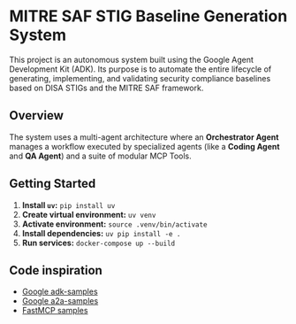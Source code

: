 # MITRE SAF STIG Baseline Generation System

This project is an autonomous system built using the Google Agent Development Kit (ADK). Its purpose is to automate the entire lifecycle of generating, implementing, and validating security compliance baselines based on DISA STIGs and the MITRE SAF framework.

## Overview

The system uses a multi-agent architecture where an **Orchestrator Agent** manages a workflow executed by specialized agents (like a **Coding Agent** and **QA Agent**) and a suite of modular MCP Tools.

## Getting Started

1. **Install `uv`:** `pip install uv`
2. **Create virtual environment:** `uv venv`
3. **Activate environment:** `source .venv/bin/activate`
4. **Install dependencies:** `uv pip install -e .`
5. **Run services:** `docker-compose up --build`

## Code inspiration

- [Google adk-samples](https://github.com/google/adk-samples/tree/main/python/agents/llm-auditor)
- [Google a2a-samples](https://github.com/google-a2a/a2a-samples)
- [FastMCP samples](https://github.com/jlowin/fastmcp/tree/main/examples)
